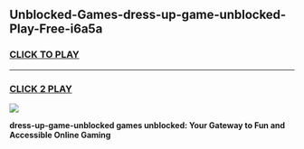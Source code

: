 
## Unblocked-Games-dress-up-game-unblocked-Play-Free-i6a5a
<h3>
<a href="https://premium76.site?title=dress-up-game-unblocked&ref=18A1">CLICK TO PLAY</a></h3>
<hr>

<h3>
<a href="https://premium76.site?title=dress-up-game-unblocked&ref=18A1">CLICK 2 PLAY</a>
  
</h3>

<a href="https://premium76.site?title=dress-up-game-unblocked&ref=18A1"><img src="https://clearcache.store/games.png"></a>


**dress-up-game-unblocked games unblocked: Your Gateway to Fun and Accessible Online Gaming**
